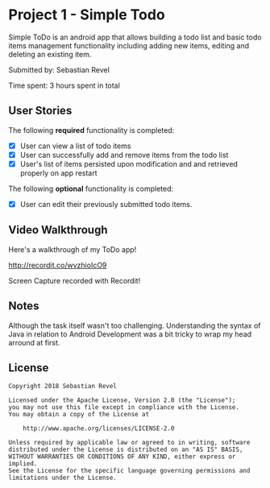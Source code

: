 # Project 1 - Simple Todo

Simple ToDo is an android app that allows building a todo list and basic todo items management functionality including adding new items, editing and deleting an existing item.

Submitted by: Sebastian Revel

Time spent: 3 hours spent in total

## User Stories

The following **required** functionality is completed:

* [x] User can view a list of todo items
* [x] User can successfully add and remove items from the todo list
* [x] User's list of items persisted upon modification and and retrieved properly on app restart

The following **optional** functionality is completed:

* [x] User can edit their previously submitted todo items.

## Video Walkthrough

Here's a walkthrough of my ToDo app!

http://recordit.co/wvzhioIcO9

Screen Capture recorded with Recordit!

## Notes

Although the task itself wasn't too challenging. Understanding the syntax of Java in relation to Android Development was a bit tricky to wrap my head arround at first.

## License

    Copyright 2018 Sebastian Revel

    Licensed under the Apache License, Version 2.0 (the "License");
    you may not use this file except in compliance with the License.
    You may obtain a copy of the License at

        http://www.apache.org/licenses/LICENSE-2.0

    Unless required by applicable law or agreed to in writing, software
    distributed under the License is distributed on an "AS IS" BASIS,
    WITHOUT WARRANTIES OR CONDITIONS OF ANY KIND, either express or implied.
    See the License for the specific language governing permissions and
    limitations under the License.
